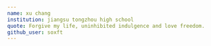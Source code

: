 ```yaml
---
name: xu chang
institution: jiangsu tongzhou high school
quote: Forgive my life, uninhibited indulgence and love freedom.
github_user: soxft
---
```

